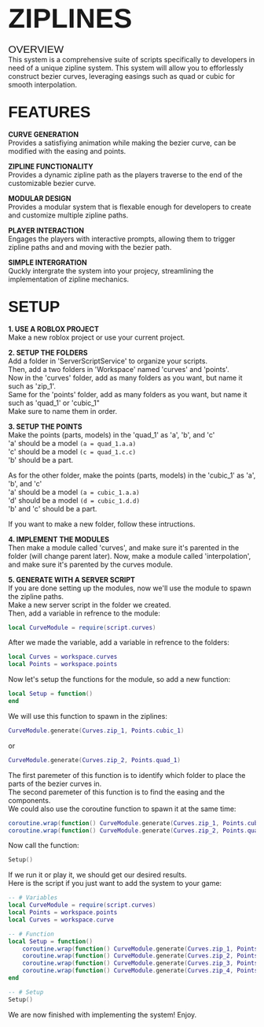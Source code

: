 # <span style="font-family: Arial; font-size: 2em;">ZIPLINES</span>

<span style="font-family: Arial; font-size: 1.5em;">OVERVIEW</span><br>
This system is a comprehensive suite of scripts specifically to developers in need of a unique zipline system. This system will allow you to efforlessly construct bezier curves, leveraging easings such as quad or cubic for smooth interpolation.

## <span style="font-family: Arial; font-size: 1.5em;">FEATURES</span><br>
<strong>CURVE GENERATION</strong><br>
Provides a satisfiying animation while making the bezier curve, can be modified with the easing and points.

<strong>ZIPLINE FUNCTIONALITY</strong><br>
Provides a dynamic zipline path as the players traverse to the end of the customizable bezier curve.

<strong>MODULAR DESIGN</strong><br>
Provides a modular system that is flexable enough for developers to create and customize multiple zipline paths.

<strong>PLAYER INTERACTION</strong><br>
Engages the players with interactive prompts, allowing them to trigger zipline paths and and moving with the bezier path.

<strong>SIMPLE INTERGRATION</strong><br>
Quckly intergrate the system into your projecy, streamlining the implementation of zipline mechanics.

## <span style="font-family: Arial; font-size: 1.5em;">SETUP</span><br>
<strong>1. USE A ROBLOX PROJECT</strong><br>
Make a new roblox project or use your current project.<br> 

<strong>2. SETUP THE FOLDERS</strong><br>
Add a folder in 'ServerScriptService' to organize your scripts.<br>
Then, add a two folders in 'Workspace' named 'curves' and 'points'.<br>
Now in the 'curves' folder, add as many folders as you want, but name it such as 'zip_1'. <br>
Same for the 'points' folder, add as many folders as you want, but name it such as 'quad_1' or 'cubic_1"<br>
Make sure to name them in order.

<strong>3. SETUP THE POINTS</strong><br>
Make the points (parts, models) in the 'quad_1' as 'a', 'b', and 'c'<br>
'a' should be a model ```(a = quad_1.a.a)```<br>
'c' should be a model ```(c = quad_1.c.c)```<br>
'b' should be a part.

As for the other folder, make the points (parts, models) in the 'cubic_1' as 'a', 'b', and 'c'<br>
'a' should be a model ```(a = cubic_1.a.a)```<br>
'd' should be a model ```(d = cubic_1.d.d)```<br>
'b' and 'c' should be a part.

If you want to make a new folder, follow these intructions.

<strong>4. IMPLEMENT THE MODULES</strong><br>
Then make a module called 'curves', and make sure it's parented in the folder (will change parent later).
Now, make a module called 'interpolation', and make sure it's parented by the curves module.

<strong>5. GENERATE WITH A SERVER SCRIPT</strong><br>
If you are done setting up the modules, now we'll use the module to spawn the zipline paths.<br>
Make a new server script in the folder we created.<br>
Then, add a variable in refrence to the module:
```lua
local CurveModule = require(script.curves)
```
After we made the variable, add a variable in refrence to the folders:
```lua
local Curves = workspace.curves
local Points = workspace.points
```
Now let's setup the functions for the module, so add a new function:
```lua
local Setup = function() 
end
```
We will use this function to spawn in the ziplines:
```lua
CurveModule.generate(Curves.zip_1, Points.cubic_1)
```
or
```lua
CurveModule.generate(Curves.zip_2, Points.quad_1)
```
The first paremeter of this function is to identify which folder to place the parts of the bezier curves in.<br>
The second paremeter of this function is to find the easing and the components.<br>
We could also use the coroutine function to spawn it at the same time:
```lua
coroutine.wrap(function() CurveModule.generate(Curves.zip_1, Points.cubic_1) end)()
coroutine.wrap(function() CurveModule.generate(Curves.zip_2, Points.quad_1) end)()
```
Now call the function:
```lua
Setup()
```
If we run it or play it, we should get our desired results.<br>
Here is the script if you just want to add the system to your game:
```lua
-- # Variables
local CurveModule = require(script.curves)
local Points = workspace.points
local Curves = workspace.curve

-- # Function
local Setup = function()
	coroutine.wrap(function() CurveModule.generate(Curves.zip_1, Points.cubic_1) end)()
	coroutine.wrap(function() CurveModule.generate(Curves.zip_2, Points.quad_1) end)()
	coroutine.wrap(function() CurveModule.generate(Curves.zip_3, Points.cubic_2) end)()
	coroutine.wrap(function() CurveModule.generate(Curves.zip_4, Points.quad_2) end)()
end

-- # Setup
Setup()
```
We are now finished with implementing the system! Enjoy.
